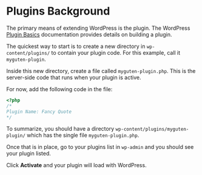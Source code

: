 # Plugins Background

The primary means of extending WordPress is the plugin. The WordPress [Plugin Basics](https://developer.wordpress.org/plugins/plugin-basics/) documentation provides details on building a plugin. 

The quickest way to start is to create a new directory in `wp-content/plugins/` to contain your plugin code. For this example, call it `myguten-plugin`.

Inside this new directory, create a file called `myguten-plugin.php`. This is the server-side code that runs when your plugin is active. 

For now, add the following code in the file:

```php
<?php
/*
Plugin Name: Fancy Quote
*/
```

To summarize, you should have a directory `wp-content/plugins/myguten-plugin/` which has the single file `myguten-plugin.php`. 

Once that is in place, go to your plugins list in `wp-admin` and you should see your plugin listed.

Click **Activate** and your plugin will load with WordPress.

